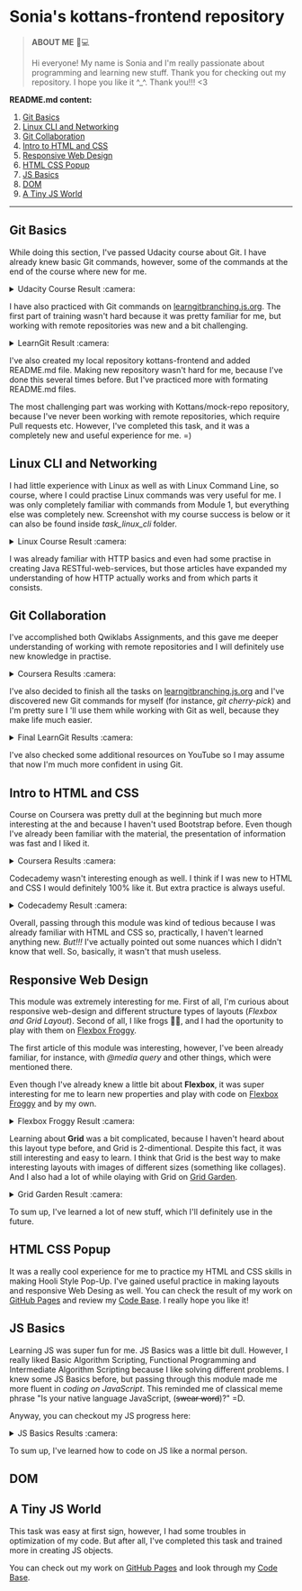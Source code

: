 # Sonia's kottans-frontend repository
>**ABOUT ME** :woman::computer: 
>
>Hi everyone! My name is Sonia and I'm really passionate about programming and learning new stuff. Thank you for checking out my repository. I hope you like it ^_^. Thank you!!! <3
>
**README.md content:**
1. [Git Basics](#git-basics)
2. [Linux CLI and Networking](#linux-cli-and-networking)
3. [Git Collaboration](#git-collaboration)
4. [Intro to HTML and CSS](#intro-to-html-and-css)
5. [Responsive Web Design](#responsive-web-design)
6. [HTML CSS Popup](#html-css-popup)
7. [JS Basics](#js-basics)
8. [DOM](#dom)
9. [A Tiny JS World](#a-tiny-js-world)
---
## Git Basics
While doing this section, I've passed Udacity course about Git. I have already knew basic Git commands, however, some of the commands at the end of the course where new for me.
<details>
  <summary>Udacity Course Result :camera:</summary>
    <img src="https://user-images.githubusercontent.com/93663923/180432891-c96781e6-d369-4f96-8c52-b8823bce21a6.png" alt="Udacity Course Result">  
</details>

I have also practiced with Git commands on [learngitbranching.js.org](https://learngitbranching.js.org/). The first part of training wasn't hard because it was pretty familiar for me, but working with remote repositories was new and a bit challenging.
<details>
  <summary>LearnGit Result :camera:</summary>
  <img src="https://user-images.githubusercontent.com/93663923/180433522-15d148c3-89ff-4f33-8af1-2d4bafd8613b.png" alt="LearnGit Result">
</details>

I've also created my local repository kottans-frontend and added README.md file. Making new repository wasn't hard for me, because I've done this several times before. But I've practiced more with formating README.md files.

The most challenging part was working with Kottans/mock-repo repository, because I've never been working with remote repositories, which require Pull requests etc. However, I've completed this task, and it was a completely new and useful experience for me. =)

## Linux CLI and Networking
I had little experience with Linux as well as with Linux Command Line, so course, where I could practise Linux commands was very useful for me. I was only completely familiar with commands from Module 1, but everything else was completely new. Screenshot with my course success is below or it can also be found inside *task_linux_cli* folder.
<details>
  <summary>Linux Course Result :camera:</summary>
  <img src="task_linux_cli/linux-course.png" alt="Linux Course Result">
</details>

I was already familiar with HTTP basics and even had some practise in creating Java RESTful-web-services, but those articles have expanded my understanding of how HTTP actually works and from which parts it consists.

## Git Collaboration

I've accomplished both Qwiklabs Assignments, and this gave me deeper understanding of working with remote repositories and I will definitely use new knowledge in practise.
<details>
  <summary>Coursera Results :camera:</summary>
  <img src="task_git_collaboration/coursera_week3.png" alt="Week 3 Result">
  <img src="task_git_collaboration/coursera_week4.png" alt="Week 4 Result">
</details>

I've also decided to finish all the tasks on [learngitbranching.js.org](https://learngitbranching.js.org/) and I've discovered  new Git commands for myself (for instance, *git cherry-pick*) and I'm pretty sure I 'll use them while working with Git as well, because they make life much easier.
<details>
  <summary>Final LearnGit Results :camera:</summary>
  <img src="task_git_collaboration/learngit_basics.png" alt="Basics Result">
  <img src="task_git_collaboration/learngit_remotes.png" alt="Remotes Result">
</details>

I've also checked some additional resources on YouTube so I may assume that now I'm much more confident in using Git.

## Intro to HTML and CSS
Course on Coursera was pretty dull at the beginning but much more interesting at the and because I haven't used Bootstrap before. Even though I've already been familiar with the material, the presentation of information was fast and I liked it.
<details>
  <summary>Coursera Results :camera:</summary>
  <img src="task_html_css_intro/week1_coursera.png" alt="Coursera Result">
  <img src="task_html_css_intro/week2_coursera.png" alt="Coursera Result">
</details> 

Codecademy wasn't interesting enough as well. I think if I was new to HTML and CSS I would definitely 100% like it. But extra practice is always useful.
<details>
  <summary>Codecademy Result :camera:</summary>
  <img src="task_html_css_intro/codecademy.png" alt="Codecademy Result">
</details> 

Overall, passing through this module was kind of tedious because I was already familiar with HTML and CSS so, practically, I haven't learned anything new. *But!!!* I've actually pointed out some nuances which I didn't know that well. So, basically, it wasn't that mush useless.

## Responsive Web Design
This module was extremely interesting for me. First of all,  I'm curious about responsive web-design and different structure types of layouts (*Flexbox and Grid Layout*). Second of all, I like frogs :frog::green_heart:, and I had the oportunity to play with them on [Flexbox Froggy](http://flexboxfroggy.com/#uk).

The first article of this module was interesting, however, I've been already familiar, for instance, with *@media query* and other things, which were mentioned there.

Even though I've already knew a little bit about **Flexbox**, it was super interesting for me to learn new properties and play with code on [Flexbox Froggy](http://flexboxfroggy.com/#uk) and by my own.

<details>
  <summary>Flexbox Froggy Result :camera:</summary>
  <img src="task_responsive_web_design/flexbox_froggy.png" alt="Flexbox Froggy Result">
</details> 

Learning about **Grid** was a bit complicated, because I haven't heard about this layout type before, and Grid is 2-dimentional. Despite this fact, it was still interesting and easy to learn. I think that Grid is the best way to make interesting layouts with images of different sizes (something like collages). And I also had a lot of while olaying with Grid on [Grid Garden](http://cssgridgarden.com/).

<details>
  <summary>Grid Garden Result :camera:</summary>
  <img src="task_responsive_web_design/grid_garden.png" alt="Grid Garden Result">
</details>

To sum up, I've learned a lot of new stuff, which I'll definitely use in the future.

## HTML CSS Popup
It was a really cool experience for me to practice my HTML and CSS skills in making Hooli Style Pop-Up. I've gained useful practice in making layouts and responsive Web Desing as well.
You can check the result of my work on [GitHub Pages](https://sofiiatrokhymchuk.github.io/hooli-style-pop-up/) and review my [Code Base](https://github.com/SofiiaTrokhymchuk/hooli-style-pop-up). I really hope you like it!

## JS Basics
Learning JS was super fun for me. JS Basics was a little bit dull. However, I really liked Basic Algorithm Scripting, Functional Programming and Intermediate Algorithm Scripting because I like solving different problems. I knew some JS Basics before, but passing through this module made me more fluent in *coding on JavaScript*. This reminded me of classical meme phrase "Is your native language JavaScript, (~~swear word~~)?" =D.

Anyway, you can checkout my JS progress here:
<details>
  <summary>JS Basics Results :camera:</summary>
  <img src="task_js_basics/coursera_js.png" alt="Coursera Result">
  <img src="task_js_basics/basic_js.png" alt="Basic JS Result">
  <img src="task_js_basics/es6_js.png" alt="ES6 Result">
  <img src="task_js_basics/data_structures_js.png" alt="Data Structures Result">
  <img src="task_js_basics/algorithms_js.png" alt="Basic Algorithm Result">
  <img src="task_js_basics/functional_js.png" alt="Functional Programming Result">
  <img src="task_js_basics/algorithms_intermediate_js.png" alt="Intermediate Algorithm Result">
</details>

To sum up, I've learned how to code on JS like a normal person.

## DOM

## A Tiny JS World
This task was easy at first sign, however, I had some troubles in optimization of my code. But after all, I've completed this task and trained more in creating JS objects.

You can check out my work on [GitHub Pages](https://sofiiatrokhymchuk.github.io/a-tiny-JS-world/) and look through my [Code Base](https://github.com/SofiiaTrokhymchuk/a-tiny-JS-world).

